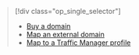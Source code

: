 > [!div class="op_single_selector"]
> * [Buy a domain](../articles/app-service-web/custom-dns-web-site-buydomains-web-app.md)
> * [Map an external domain](../articles/app-service-web/app-service-web-tutorial-custom-domain.md)
> * [Map to a Traffic Manager profile](../articles/app-service-web/web-sites-traffic-manager-custom-domain-name.md)
> 
> 

